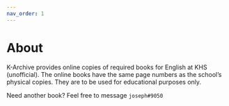 ```yaml
---
nav_order: 1
---
```


# About
K-Archive provides online copies of required books for English at KHS (unofficial). The online books have the same page numbers as the school’s physical copies. They are to be used for educational purposes only.

Need another book? Feel free to message `joseph#9050`